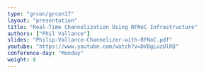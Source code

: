 ```yaml
---
type: "grcon/grcon17"
layout: "presentation"
title: "Real-Time Channelization Using RFNoC Infrastructure"
authors: ["Phil Vallance"]
slides: "Philip-Vallance-Channelizer-with-RFNoC.pdf"
youtube: "https://www.youtube.com/watch?v=DVBgLuzUlRQ"
conference-day: "Monday"
weight: 8
---
```

